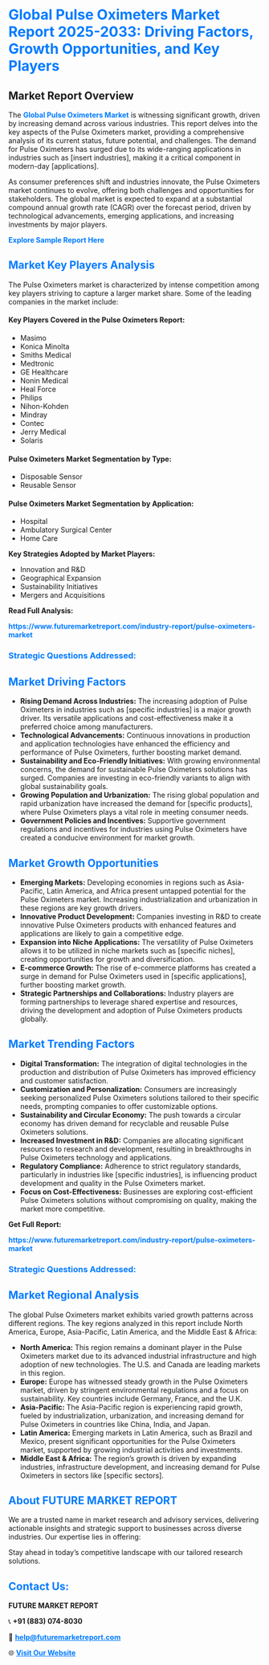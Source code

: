 <h1 style="color: #007BFF;">Global Pulse Oximeters Market Report 2025-2033: Driving Factors, Growth Opportunities, and Key Players</h1>

<section id="overview">
<h2>Market Report Overview</h2>
<p>The <a href="https://www.futuremarketreport.com/industry-report/pulse-oximeters-market" style="color: #007BFF; text-decoration: none;"><strong>Global Pulse Oximeters Market</strong></a> is witnessing significant growth, driven by increasing demand across various industries. This report delves into the key aspects of the Pulse Oximeters market, providing a comprehensive analysis of its current status, future potential, and challenges. The demand for Pulse Oximeters has surged due to its wide-ranging applications in industries such as [insert industries], making it a critical component in modern-day [applications].</p>
<p>As consumer preferences shift and industries innovate, the Pulse Oximeters market continues to evolve, offering both challenges and opportunities for stakeholders. The global market is expected to expand at a substantial compound annual growth rate (CAGR) over the forecast period, driven by technological advancements, emerging applications, and increasing investments by major players.</p>
</section>

<section id="overview">
<p><a href="https://www.futuremarketreport.com/request-sample/reportId=80494" style="color: #007BFF; text-decoration: none;"><strong>Explore Sample Report Here</strong></a></p>
</section>

<section id="key-players">
<h2 style="color: #007BFF;">Market Key Players Analysis</h2>
<p>The Pulse Oximeters market is characterized by intense competition among key players striving to capture a larger market share. Some of the leading companies in the market include:</p>
<h4>Key Players Covered in the Pulse Oximeters Report:</h4>
<ul><li>Masimo</li><li>Konica Minolta</li><li>Smiths Medical</li><li>Medtronic</li><li>GE Healthcare</li><li>Nonin Medical</li><li>Heal Force</li><li>Philips</li><li>Nihon-Kohden</li><li>Mindray</li><li>Contec</li><li>Jerry Medical</li><li>Solaris</li></ul>
<h4>Pulse Oximeters Market Segmentation by Type:</h4>
<ul><li>Disposable Sensor</li><li>Reusable Sensor</li></ul>

<h4>Pulse Oximeters Market Segmentation by Application:</h4>
<ul><li>Hospital</li><li>Ambulatory Surgical Center</li><li>Home Care</li></ul>
<p><strong>Key Strategies Adopted by Market Players:</strong></p>
<ul>
<li>Innovation and R&D</li>
<li>Geographical Expansion</li>
<li>Sustainability Initiatives</li>
<li>Mergers and Acquisitions</li>
</ul>
</section>

<section>
<p><strong>Read Full Analysis: </strong></p><a href="https://www.futuremarketreport.com/industry-report/pulse-oximeters-market" style="color: #007BFF; text-decoration: none;"><strong>https://www.futuremarketreport.com/industry-report/pulse-oximeters-market</strong></a>
<h3 style="color: #007BFF;">Strategic Questions Addressed:</h3>
</section>

<section id="driving-factors">
<h2 style="color: #007BFF;">Market Driving Factors</h2>
<ul>
<li><strong>Rising Demand Across Industries:</strong> The increasing adoption of Pulse Oximeters in industries such as [specific industries] is a major growth driver. Its versatile applications and cost-effectiveness make it a preferred choice among manufacturers.</li>
<li><strong>Technological Advancements:</strong> Continuous innovations in production and application technologies have enhanced the efficiency and performance of Pulse Oximeters, further boosting market demand.</li>
<li><strong>Sustainability and Eco-Friendly Initiatives:</strong> With growing environmental concerns, the demand for sustainable Pulse Oximeters solutions has surged. Companies are investing in eco-friendly variants to align with global sustainability goals.</li>
<li><strong>Growing Population and Urbanization:</strong> The rising global population and rapid urbanization have increased the demand for [specific products], where Pulse Oximeters plays a vital role in meeting consumer needs.</li>
<li><strong>Government Policies and Incentives:</strong> Supportive government regulations and incentives for industries using Pulse Oximeters have created a conducive environment for market growth.</li>
</ul>
</section>

<section id="growth-opportunities">
<h2 style="color: #007BFF;">Market Growth Opportunities</h2>
<ul>
<li><strong>Emerging Markets:</strong> Developing economies in regions such as Asia-Pacific, Latin America, and Africa present untapped potential for the Pulse Oximeters market. Increasing industrialization and urbanization in these regions are key growth drivers.</li>
<li><strong>Innovative Product Development:</strong> Companies investing in R&D to create innovative Pulse Oximeters products with enhanced features and applications are likely to gain a competitive edge.</li>
<li><strong>Expansion into Niche Applications:</strong> The versatility of Pulse Oximeters allows it to be utilized in niche markets such as [specific niches], creating opportunities for growth and diversification.</li>
<li><strong>E-commerce Growth:</strong> The rise of e-commerce platforms has created a surge in demand for Pulse Oximeters used in [specific applications], further boosting market growth.</li>
<li><strong>Strategic Partnerships and Collaborations:</strong> Industry players are forming partnerships to leverage shared expertise and resources, driving the development and adoption of Pulse Oximeters products globally.</li>
</ul>
</section>

<section id="trending-factors">
<h2 style="color: #007BFF;">Market Trending Factors</h2>
<ul>
<li><strong>Digital Transformation:</strong> The integration of digital technologies in the production and distribution of Pulse Oximeters has improved efficiency and customer satisfaction.</li>
<li><strong>Customization and Personalization:</strong> Consumers are increasingly seeking personalized Pulse Oximeters solutions tailored to their specific needs, prompting companies to offer customizable options.</li>
<li><strong>Sustainability and Circular Economy:</strong> The push towards a circular economy has driven demand for recyclable and reusable Pulse Oximeters solutions.</li>
<li><strong>Increased Investment in R&D:</strong> Companies are allocating significant resources to research and development, resulting in breakthroughs in Pulse Oximeters technology and applications.</li>
<li><strong>Regulatory Compliance:</strong> Adherence to strict regulatory standards, particularly in industries like [specific industries], is influencing product development and quality in the Pulse Oximeters market.</li>
<li><strong>Focus on Cost-Effectiveness:</strong> Businesses are exploring cost-efficient Pulse Oximeters solutions without compromising on quality, making the market more competitive.</li>
</ul>
</section>

<section>
<p><strong>Get Full Report: </strong></p><a href="https://www.futuremarketreport.com/industry-report/pulse-oximeters-market" style="color: #007BFF; text-decoration: none;"><strong>https://www.futuremarketreport.com/industry-report/pulse-oximeters-market</strong></a>
<h3 style="color: #007BFF;">Strategic Questions Addressed:</h3>
</section>


<section id="regional-analysis">
<h2 style="color: #007BFF;">Market Regional Analysis</h2>
<p>The global Pulse Oximeters market exhibits varied growth patterns across different regions. The key regions analyzed in this report include North America, Europe, Asia-Pacific, Latin America, and the Middle East & Africa:</p>
<ul>
<li><strong>North America:</strong> This region remains a dominant player in the Pulse Oximeters market due to its advanced industrial infrastructure and high adoption of new technologies. The U.S. and Canada are leading markets in this region.</li>
<li><strong>Europe:</strong> Europe has witnessed steady growth in the Pulse Oximeters market, driven by stringent environmental regulations and a focus on sustainability. Key countries include Germany, France, and the U.K.</li>
<li><strong>Asia-Pacific:</strong> The Asia-Pacific region is experiencing rapid growth, fueled by industrialization, urbanization, and increasing demand for Pulse Oximeters in countries like China, India, and Japan.</li>
<li><strong>Latin America:</strong> Emerging markets in Latin America, such as Brazil and Mexico, present significant opportunities for the Pulse Oximeters market, supported by growing industrial activities and investments.</li>
<li><strong>Middle East & Africa:</strong> The region’s growth is driven by expanding industries, infrastructure development, and increasing demand for Pulse Oximeters in sectors like [specific sectors].</li>
</ul>
</section>

<footer>
<h2 style="color: #007BFF;">About FUTURE MARKET REPORT</h2>
<p>We are a trusted name in market research and advisory services, delivering actionable insights and strategic support to businesses across diverse industries. Our expertise lies in offering:</p>

<p>Stay ahead in today’s competitive landscape with our tailored research solutions.</p>

<h2 style="color: #007BFF;">Contact Us:</h2>
<p><strong>FUTURE MARKET REPORT</strong></p>
<p>📞 <strong>+91 (883) 074-8030</strong></p>
<p>📧 <strong><a href="mailto:help@futuremarketreport.com" style="color: #007BFF;">help@futuremarketreport.com</a></strong></p>
<p>🌐 <strong><a href="https://www.futuremarketreport.com/" style="color: #007BFF;">Visit Our Website</a></strong></p>
</footer>